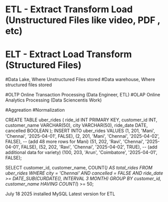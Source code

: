 # ETL - Extract Transform Load (Unstructured Files like video, PDF , etc)
# ELT - Extract Load Transform (Structured Files)
 
#Data Lake, Where Unstructured Files stored 
#Data warehouse, Where structured files stored

#OLTP Online Transaction Processing (Data Engineer, ETL)
#OLAP Online Analytics Processing (Data Sciencentis Work)


#Aggreation 
#Normalization



CREATE TABLE uber_rides ( 
ride_id INT PRIMARY KEY, 
customer_id INT, 
customer_name VARCHAR(50), 
city VARCHAR(50), 
ride_date DATE, 
cancelled BOOLEAN 
); 
INSERT INTO uber_rides VALUES 
(1, 201, 'Mani', 'Chennai', '2025-04-01', FALSE), 
(2, 201, 'Mani', 'Chennai', '2025-04-02', FALSE), -- (add 48 more rows for Mani) 
(51, 202, 'Ravi', 'Chennai', '2025-04-01', FALSE), 
(52, 202, 'Ravi', 'Chennai', '2025-04-02', TRUE), -- (add additional data for variety) 
(100, 203, 'Arun', 'Coimbatore', '2025-04-01', FALSE);



SELECT customer_id, customer_name, COUNT(*) AS total_rides 
FROM uber_rides 
WHERE city = 'Chennai' AND cancelled = FALSE 
AND ride_date >= DATE_SUB(CURDATE(), INTERVAL 3 MONTH) 
GROUP BY customer_id, customer_name 
HAVING COUNT(*) >= 50; 


July 18 2025
installed MySQL Latest version for ETL  